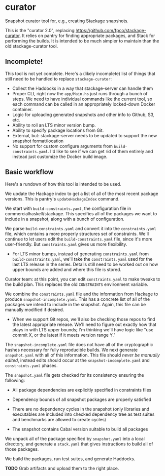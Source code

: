 # curator

Snapshot curator tool for, e.g., creating Stackage snapshots.

This is the "curator 2.0", replacing
https://github.com/fpco/stackage-curator. It relies on pantry for
finding appropriate packages, and Stack for performing the builds. It
is intended to be much simpler to maintain than the old
stackage-curator tool.

## Incomplete!

This tool is not yet complete. Here's a (likely incomplete) list of
things that still need to be handled to replace `stackage-curator`:

* Collect the Haddocks in a way that stackage-server can handle them
* Proper CLI, right now the `app/Main.hs` just runs through a bunch of
  steps. We need to have individual commands like the current tool, so
  each command can be called in an appropriately locked-down Docker
  container.
* Logic for uploading generated snapshots and other info to Github,
  S3, etc.
* Ability to roll an LTS minor version bump.
* Ability to specify package locations from Git.
* External, but: stackage-server needs to be updated to support the
  new snapshot format/location
* No support for custom configure arguments from `build-constraints.yaml`. I'd
  like to see if we can get rid of them entirely and instead just customize the
  Docker build image.

## Basic workflow

Here's a rundown of how this tool is intended to be used.

We update the Hackage index to get a list of all of the most recent
package versions. This is pantry's `updateHackageIndex` command.

We start with `build-constraints.yaml`, the configuration file in
commercialhaskell/stackage. This specifies all of the packages we want
to include in a snapshot, along with a bunch of configuration.

We parse `build-constraints.yaml` and convert it into the
`constraints.yaml` file, which contains a more properly structures set
of constraints. We'll continue to let users edit the
`build-constraints.yaml` file, since it's more user-friendly. But
`constraints.yaml` gives us more flexibility.

* For LTS minor bumps, instead of generating `constraints.yaml` from
  `build-constraints.yaml`, we'll take the `constraints.yaml` used for
  the last LTS release in the series. Details still need to be worked
  out on how upper bounds are added and where this file is stored.

Curator team: at this point, you can edit `constraints.yaml` to make
tweaks to the build plan. This replaces the old `CONSTRAINTS`
environment variable.

We combine the `constraints.yaml` file and the information from
Hackage to produce `snapshot-incomplete.yaml`. This has a concrete
list of all of the packages we intend to include in the
snapshot. Again, this file can be manually modified if desired.

* When we support Git repos, we'll also be checking those repos to
  find the latest appropriate release. We'll need to figure out
  exactly how that plays in with LTS upper bounds; I'm thinking we'll
  have logic like "use commit X, or the latest if it meets version
  range Y."

The `snapshot-incomplete.yaml` file does not have all of the
cryptographic hashes necessary for fully reproducible builds. We next
generate `snapshot.yaml` with all of this information. This file
should _never be manually edited_, instead edits should occur at the
`snapshot-incomplete.yaml` and `constraints.yaml` phases.

The `snapshot.yaml` file gets checked for its consistency ensuring the
following:

* All package dependencies are explicitly specified in constraints files

* Dependency bounds of all snapshot packages are properly satisfied

* There are no dependency cycles in the snapshot (only libraries and
  executables are included into checked dependency tree as test suites and
  benchmarks are allowed to create cycles)

* The snapshot contains Cabal version suitable to build all packages

We unpack all of the package specified by `snapshot.yaml` into a local
directory, and generate a `stack.yaml` that gives instructions to
build all of those packages.

We build the packages, run test suites, and generate Haddocks.

__TODO__ Grab artifacts and upload them to the right place.
